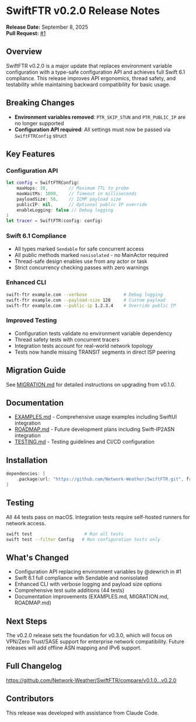 # SwiftFTR v0.2.0 Release Notes

**Release Date:** September 8, 2025  
**Pull Request:** [#1](https://github.com/Network-Weather/SwiftFTR/pull/1)

## Overview
SwiftFTR v0.2.0 is a major update that replaces environment variable configuration with a type-safe configuration API and achieves full Swift 6.1 compliance. This release improves API ergonomics, thread safety, and testability while maintaining backward compatibility for basic usage.

## Breaking Changes
- **Environment variables removed**: `PTR_SKIP_STUN` and `PTR_PUBLIC_IP` are no longer supported
- **Configuration API required**: All settings must now be passed via `SwiftFTRConfig` struct

## Key Features

### Configuration API
```swift
let config = SwiftFTRConfig(
    maxHops: 30,        // Maximum TTL to probe
    maxWaitMs: 1000,    // Timeout in milliseconds
    payloadSize: 56,    // ICMP payload size
    publicIP: nil,      // Optional public IP override
    enableLogging: false // Debug logging
)
let tracer = SwiftFTR(config: config)
```

### Swift 6.1 Compliance
- All types marked `Sendable` for safe concurrent access
- All public methods marked `nonisolated` - no MainActor required
- Thread-safe design enables use from any actor or task
- Strict concurrency checking passes with zero warnings

### Enhanced CLI
```bash
swift-ftr example.com --verbose              # Debug logging
swift-ftr example.com --payload-size 128     # Custom payload
swift-ftr example.com --public-ip 1.2.3.4    # Override public IP
```

### Improved Testing
- Configuration tests validate no environment variable dependency
- Thread safety tests with concurrent tracers
- Integration tests account for real-world network topology
- Tests now handle missing TRANSIT segments in direct ISP peering

## Migration Guide
See [MIGRATION.md](MIGRATION.md) for detailed instructions on upgrading from v0.1.0.

## Documentation
- [EXAMPLES.md](EXAMPLES.md) - Comprehensive usage examples including SwiftUI integration
- [ROADMAP.md](ROADMAP.md) - Future development plans including Swift-IP2ASN integration
- [TESTING.md](TESTING.md) - Testing guidelines and CI/CD configuration

## Installation
```swift
dependencies: [
    .package(url: "https://github.com/Network-Weather/SwiftFTR.git", from: "0.2.0")
]
```

## Testing
All 44 tests pass on macOS. Integration tests require self-hosted runners for network access.

```bash
swift test                    # Run all tests
swift test --filter Config   # Run configuration tests only
```

## What's Changed
- Configuration API replacing environment variables by @dewrich in #1
- Swift 6.1 full compliance with Sendable and nonisolated
- Enhanced CLI with verbose logging and payload size options
- Comprehensive test suite additions (44 tests)
- Documentation improvements (EXAMPLES.md, MIGRATION.md, ROADMAP.md)

## Next Steps
The v0.2.0 release sets the foundation for v0.3.0, which will focus on VPN/Zero Trust/SASE support for enterprise network compatibility. Future releases will add offline ASN mapping and IPv6 support.

## Full Changelog
https://github.com/Network-Weather/SwiftFTR/compare/v0.1.0...v0.2.0

## Contributors
This release was developed with assistance from Claude Code.